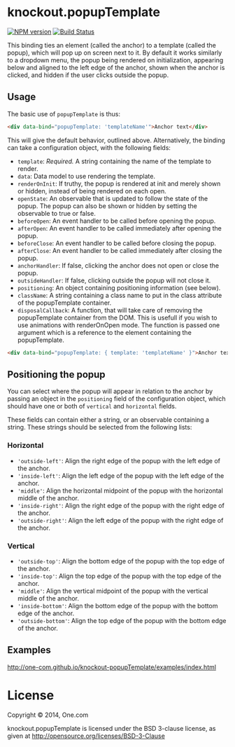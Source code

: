 # knockout.popupTemplate

[![NPM version](https://badge.fury.io/js/knockout-popup-template.svg)](http://badge.fury.io/js/knockout-popup-template)
[![Build Status](https://travis-ci.org/One-com/knockout-popupTemplate.svg?branch=master)](https://travis-ci.org/One-com/knockout-popupTemplate)

This binding ties an element (called the anchor) to a template (called the popup), which will pop up on screen next to it. By default it works similarly to a dropdown menu, the popup being rendered on initialization, appearing below and aligned to the left edge of the anchor, shown when the anchor is clicked, and hidden if the user clicks outside the popup.

## Usage

The basic use of `popupTemplate` is thus:

```html
<div data-bind="popupTemplate: 'templateName'">Anchor text</div>
```

This will give the default behavior, outlined above. Alternatively, the binding can take a configuration object, with the following fields:

- `template`: *Required.* A string containing the name of the template to render.
- `data`: Data model to use rendering the template.
- `renderOnInit`: If truthy, the popup is rendered at init and merely shown or hidden, instead of being rendered on each open.
- `openState`: An observable that is updated to follow the state of the popup. The popup can also be shown or hidden by setting the observable to true or false.
- `beforeOpen`: An event handler to be called before opening the popup.
- `afterOpen`: An event handler to be called immediately after opening the popup.
- `beforeClose`: An event handler to be called before closing the popup.
- `afterClose`: An event handler to be called immediately after closing the popup.
- `anchorHandler`: If false, clicking the anchor does not open or close the popup.
- `outsideHandler`: If false, clicking outside the popup will not close it.
- `positioning`: An object containing positioning information (see below).
- `className`: A string containing a class name to put in the class attribute of the popupTemplate container.
- `disposalCallback`: A function, that will take care of removing the popupTemplate container from the DOM. This is usefull if you wish to use animations with renderOnOpen mode. The function is passed one argument which is a reference to the element containing the popupTemplate.

```html
<div data-bind="popupTemplate: { template: 'templateName' }">Anchor text</div>
```

## Positioning the popup

You can select where the popup will appear in relation to the anchor by passing an object in the `positioning` field of the configuration object, which should have one or both of `vertical` and `horizontal` fields.

These fields can contain either a string, or an observable containing a string. These strings should be selected from the following lists:

### Horizontal

- `'outside-left'`: Align the right edge of the popup with the left edge of the anchor.
- `'inside-left'`: Align the left edge of the popup with the left edge of the anchor.
- `'middle'`: Align the horizontal midpoint of the popup with the horizontal middle of the anchor.
- `'inside-right'`: Align the right edge of the popup with the right edge of the anchor.
- `'outside-right'`: Align the left edge of the popup with the right edge of the anchor.

### Vertical

- `'outside-top'`: Align the bottom edge of the popup with the top edge of the anchor.
- `'inside-top'`: Align the top edge of the popup with the top edge of the anchor.
- `'middle'`: Align the vertical midpoint of the popup with the vertical middle of the anchor.
- `'inside-bottom'`: Align the bottom edge of the popup with the bottom edge of the anchor.
- `'outside-bottom'`: Align the top edge of the popup with the bottom edge of the anchor.

## Examples

http://one-com.github.io/knockout-popupTemplate/examples/index.html

# License

Copyright &copy; 2014, One.com

knockout.popupTemplate is licensed under the BSD 3-clause license, as given at http://opensource.org/licenses/BSD-3-Clause
